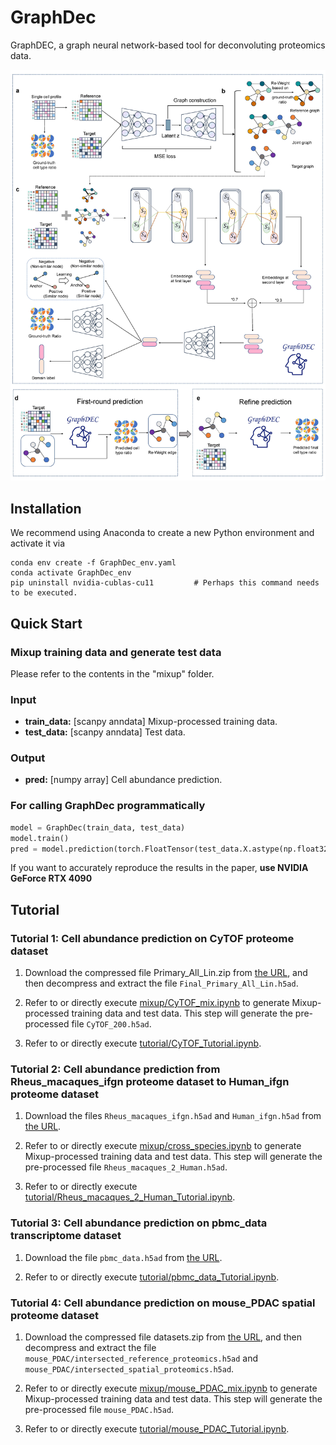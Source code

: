 # GraphDec

GraphDEC, a graph neural network-based tool for deconvoluting proteomics data.

![model.jpg](https://github.com/VitaIntelli-CQU/GraphDEC/blob/main/model.jpg)

## Installation  

We recommend using Anaconda to create a new Python environment and activate it via

```
conda env create -f GraphDec_env.yaml
conda activate GraphDec_env
pip uninstall nvidia-cublas-cu11         # Perhaps this command needs to be executed.
```

## Quick Start

### Mixup training data and generate test data

Please refer to the contents in the "mixup" folder.

### Input

* **train_data:**   [scanpy anndata] Mixup-processed training data.
* **test_data:**    [scanpy anndata] Test data.

### Output

* **pred:**   [numpy array] Cell abundance prediction.

### For calling GraphDec programmatically

```python
model = GraphDec(train_data, test_data)
model.train()
pred = model.prediction(torch.FloatTensor(test_data.X.astype(np.float32)).cuda())
```

If you want to accurately reproduce the results in the paper, **use NVIDIA GeForce RTX 4090**

## Tutorial

### Tutorial 1: Cell abundance prediction on CyTOF proteome dataset

1. Download the compressed file Primary_All_Lin.zip from [the URL](https://data.mendeley.com/datasets/vs8m5gkyfn/1), and then decompress and extract the file `Final_Primary_All_Lin.h5ad`.

2. Refer to or directly execute [mixup/CyTOF_mix.ipynb](https://github.com/VitaIntelli-CQU/GraphDEC/tree/main/mixup/CyTOF_mix.ipynb) to generate Mixup-processed training data and test data. This step will generate the pre-processed file `CyTOF_200.h5ad`.

3. Refer to or directly execute [tutorial/CyTOF_Tutorial.ipynb](https://github.com/VitaIntelli-CQU/GraphDEC/tree/main/tutorial/CyTOF_Tutorial.ipynb).

### Tutorial 2: Cell abundance prediction from Rheus_macaques_ifgn proteome dataset to Human_ifgn proteome dataset

1. Download the files `Rheus_macaques_ifgn.h5ad` and `Human_ifgn.h5ad` from [the URL](https://github.com/single-cell-proteomic/SCPRO-HI/tree/main/Data/cross-species).

2. Refer to or directly execute [mixup/cross_species.ipynb](https://github.com/VitaIntelli-CQU/GraphDEC/tree/main/mixup/cross_species.ipynb) to generate Mixup-processed training data and test data. This step will generate the pre-processed file `Rheus_macaques_2_Human.h5ad`.

3. Refer to or directly execute [tutorial/Rheus_macaques_2_Human_Tutorial.ipynb](https://github.com/VitaIntelli-CQU/GraphDEC/tree/main/tutorial/Rheus_macaques_2_Human_Tutorial.ipynb).

### Tutorial 3: Cell abundance prediction on pbmc_data transcriptome dataset

1. Download the file `pbmc_data.h5ad` from [the URL](https://figshare.com/s/e59a03885ec4c4d8153f?file=15008006).

2. Refer to or directly execute [tutorial/pbmc_data_Tutorial.ipynb](https://github.com/VitaIntelli-CQU/GraphDEC/tree/main/tutorial/pbmc_data_Tutorial.ipynb).

### Tutorial 4: Cell abundance prediction on mouse_PDAC spatial proteome dataset

1. Download the compressed file datasets.zip from [the URL](https://zenodo.org/records/14233865), and then decompress and extract the file `mouse_PDAC/intersected_reference_proteomics.h5ad` and `mouse_PDAC/intersected_spatial_proteomics.h5ad`.

2. Refer to or directly execute [mixup/mouse_PDAC_mix.ipynb](https://github.com/VitaIntelli-CQU/GraphDEC/tree/main/mixup/mouse_PDAC_mix.ipynb) to generate Mixup-processed training data and test data. This step will generate the pre-processed file `mouse_PDAC.h5ad`.

3. Refer to or directly execute [tutorial/mouse_PDAC_Tutorial.ipynb](https://github.com/VitaIntelli-CQU/GraphDEC/tree/main/tutorial/mouse_PDAC_Tutorial.ipynb).
